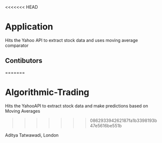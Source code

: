 <<<<<<< HEAD
# Application

Hits the Yahoo API to extract stock data and uses moving average comparator

## Contibutors
=======
# Algorithmic-Trading

Hits the YahooAPI to extract stock data and make predictions based on Moving Averages
>>>>>>> 086293394262187fa1b3398193b47e5616be551b

Aditya Tatwawadi, London